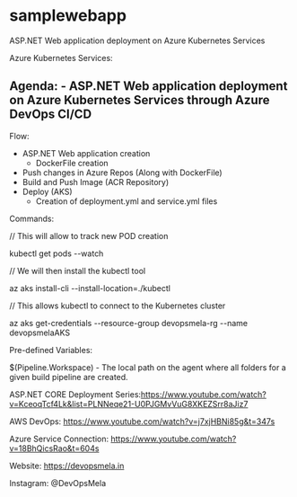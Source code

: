 # samplewebapp
ASP.NET Web application deployment on Azure Kubernetes Services

Azure Kubernetes Services:

Agenda:
	- ASP.NET Web application deployment on Azure Kubernetes Services
		through Azure DevOps CI/CD
--
Flow:

- ASP.NET Web application creation
	- DockerFile creation
- Push changes in Azure Repos (Along with DockerFile)
- Build and Push Image (ACR Repository)
- Deploy (AKS)
	- Creation of deployment.yml and service.yml files

Commands:

// This will allow to track new POD creation

kubectl get pods --watch

// We will then install the kubectl tool

az aks install-cli --install-location=./kubectl

// This allows kubectl to connect to the Kubernetes cluster

az aks get-credentials --resource-group devopsmela-rg --name devopsmelaAKS 

Pre-defined Variables:

$(Pipeline.Workspace)
	- The local path on the agent where all folders for a given build pipeline are created.

ASP.NET CORE Deployment Series:https://www.youtube.com/watch?v=KceoqTcf4Lk&list=PLNNeqe21-U0PJGMvVuG8XKEZSrr8aJiz7

AWS DevOps: https://www.youtube.com/watch?v=j7xjHBNi85g&t=347s

Azure Service Connection: https://www.youtube.com/watch?v=18BhQicsRao&t=604s

Website: https://devopsmela.in

Instagram: @DevOpsMela






